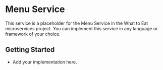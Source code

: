# Menu Service

This service is a placeholder for the Menu Service in the What to Eat microservices project. You can implement this service in any language or framework of your choice.

## Getting Started

- Add your implementation here.
